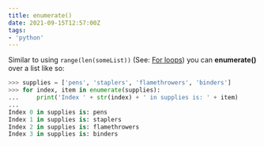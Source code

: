 ```yaml
---
title: enumerate()
date: 2021-09-15T12:57:00Z
tags:
- 'python'
---
```


Similar to using `range(len(someList))` (See: [For loops](20210911121753-for-loops.md))
you can **enumerate()** over a list like so:

```python
>>> supplies = ['pens', 'staplers', 'flamethrowers', 'binders']
>>> for index, item in enumerate(supplies):
...     print('Index ' + str(index) + ' in supplies is: ' + item)
...
Index 0 in supplies is: pens
Index 1 in supplies is: staplers
Index 2 in supplies is: flamethrowers
Index 3 in supplies is: binders
```
